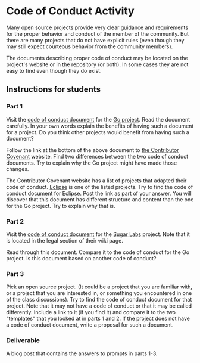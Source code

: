 
# Code of Conduct Activity

Many open source projects provide very clear guidance and requirements for the
proper behavior and conduct of the member of the community.
But there are many projects that do not have explicit rules (even though they
may still expect courteous behavior from the community members).  

The documents describing proper code of conduct may be located on the project's
website or in the repository (or both). In some cases they are not easy to
find even though they do exist.

## Instructions for students
### Part 1

Visit the [code of conduct document](https://golang.org/conduct) for the [Go project](https://golang.org/). Read the document carefully.
In your own words explain the benefits of having such a document for a project.
Do you think other projects would benefit from having such a document?

Follow the link at the bottom of the above document to [the Contributor
Covenant](https://www.contributor-covenant.org/version/1/4/code-of-conduct) website.
Find two differences between the two code of conduct documents. Try to explain
why the Go project might have made those changes.

The Contributor Covenant website has a list of projects that adapted their code
of conduct. [Eclipse](https://www.eclipse.org/) is one of the listed projects.
Try to find the code of conduct document for Eclipse. Post the link as part of your
answer. You will discover that this document has different structure and content
than the one for the Go project. Try to explain why that is.


### Part 2

Visit the [code of conduct document](https://wiki.sugarlabs.org/go/Sugar_Labs/Legal/Code_of_Conduct) for the
[Sugar Labs](https://sugarlabs.org/) project. Note that it is located in the legal
section of their wiki page.

Read through this document. Compare it to the code of conduct for the Go project.
Is this document based on another code of conduct?

### Part 3

Pick an open source project. (It could be a project that you are familiar with, or
a project that you are interested in, or something you encountered in one of the
class discussions). Try to find the code of conduct document for that project.
Note that it may not have a code of conduct or that it may be called differently.
Include a link to it (if you find it) and compare it to the two "templates" that
you looked at in parts 1 and 2. If the project does not have a code of conduct document,
write a proposal for such a document.


### Deliverable

A blog post that contains the answers to prompts in parts 1-3.

 

